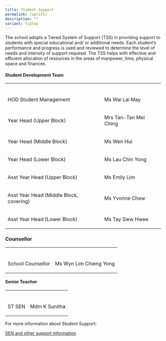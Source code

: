 ```yaml
---
title: Student Support
permalink: /uplift/
description: ""
variant: tiptap
---
```

<p>The school adopts a Tiered System of Support (TSS) in providing support
to students with special educational and/ or additional needs. Each student’s
performance and progress is used and reviewed to determine the level of
needs and intensity of support required. The TSS helps with effective and
efficient allocation of resources in the areas of manpower, time, physical
space and finances.</p>
<h4>Student Development Team</h4>
<table style="minWidth: 50px">
<colgroup>
<col>
<col>
</colgroup>
<tbody>
<tr>
<th rowspan="1" colspan="1">
<p></p>
</th>
<th rowspan="1" colspan="1">
<p></p>
</th>
</tr>
<tr>
<td rowspan="1" colspan="1">
<p>HOD Student Management</p>
</td>
<td rowspan="1" colspan="1">
<p>Ms Wai Lai May</p>
</td>
</tr>
<tr>
<td rowspan="1" colspan="1">
<p>Year Head (Upper Block)</p>
</td>
<td rowspan="1" colspan="1">
<p>Mrs Tan-Tan Mei Ching</p>
</td>
</tr>
<tr>
<td rowspan="1" colspan="1">
<p>Year Head (Middle Block)</p>
</td>
<td rowspan="1" colspan="1">
<p>Ms Wen Hui</p>
</td>
</tr>
<tr>
<td rowspan="1" colspan="1">
<p>Year Head (Lower Block)</p>
</td>
<td rowspan="1" colspan="1">
<p>Ms Lau Chin Yong</p>
</td>
</tr>
<tr>
<td rowspan="1" colspan="1">
<p>Asst Year Head (Upper Block)</p>
</td>
<td rowspan="1" colspan="1">
<p>Ms Emily Lim</p>
</td>
</tr>
<tr>
<td rowspan="1" colspan="1">
<p>Asst Year Head (Middle Block, covering)</p>
</td>
<td rowspan="1" colspan="1">
<p>Ms Yvonne Chew</p>
</td>
</tr>
<tr>
<td rowspan="1" colspan="1">
<p>Asst Year Head (Lower Block)</p>
</td>
<td rowspan="1" colspan="1">
<p>Ms Tay Siew Hwee</p>
</td>
</tr>
</tbody>
</table>
<h3>Counsellor</h3>
<table style="minWidth: 50px">
<colgroup>
<col>
<col>
</colgroup>
<tbody>
<tr>
<th rowspan="1" colspan="1">
<p></p>
</th>
<th rowspan="1" colspan="1">
<p></p>
</th>
</tr>
<tr>
<td rowspan="1" colspan="1">
<p>School Counsellor</p>
</td>
<td rowspan="1" colspan="1">
<p>Ms Wyn Lim Chieng Yong</p>
</td>
</tr>
</tbody>
</table>
<h4>Senior Teacher</h4>
<table style="minWidth: 50px">
<colgroup>
<col>
<col>
</colgroup>
<tbody>
<tr>
<th rowspan="1" colspan="1">
<p></p>
</th>
<th rowspan="1" colspan="1">
<p></p>
</th>
</tr>
<tr>
<td rowspan="1" colspan="1">
<p>ST SEN</p>
</td>
<td rowspan="1" colspan="1">
<p>Mdm K Sunitha</p>
</td>
</tr>
</tbody>
</table>
<p>For more information about Student Support:</p>
<p><a href="/SENinfo" rel="noopener noreferrer nofollow" target="_blank">SEN and other support information</a>
</p>